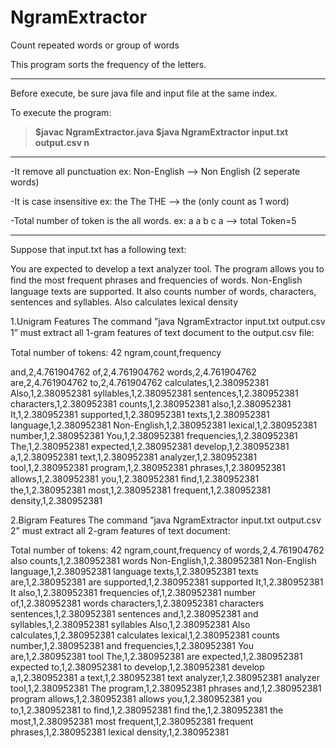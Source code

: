 # NgramExtractor
Count repeated words or group of words

This program sorts the frequency of the letters.

---------------------------------------------------------
Before execute, be sure java file and input file at the same index.

To execute the program:
>	**$javac NgramExtractor.java 
>	$java NgramExtractor input.txt output.csv n**

-----------------------------------------------------

-It remove all punctuation
	ex: Non-English --> Non English (2 seperate words)

-It is case insensitive
	ex: the The THE --> the (only count as 1 word)

-Total number of token is the all words.
	ex: a a b c a --> total Token=5

-----------------------------------------
Suppose that input.txt has a following text:

You are expected to develop a text analyzer tool. The program allows you to ﬁnd the most frequent phrases and frequencies of words.
Non-English language texts are supported. It also counts number of words, characters, sentences and syllables. Also calculates lexical density

1.Unigram Features
The command ”java NgramExtractor input.txt output.csv 1” must extract all 1-gram features of text document to the output.csv ﬁle:

Total number of tokens: 42
ngram,count,frequency 

and,2,4.761904762 
of,2,4.761904762 
words,2,4.761904762 
are,2,4.761904762 
to,2,4.761904762 
calculates,1,2.380952381
Also,1,2.380952381 
syllables,1,2.380952381 
sentences,1,2.380952381
characters,1,2.380952381 
counts,1,2.380952381
also,1,2.380952381
It,1,2.380952381
supported,1,2.380952381
texts,1,2.380952381 
language,1,2.380952381
Non-English,1,2.380952381
lexical,1,2.380952381 
number,1,2.380952381
You,1,2.380952381 
frequencies,1,2.380952381 
The,1,2.380952381 
expected,1,2.380952381
develop,1,2.380952381
a,1,2.380952381
text,1,2.380952381 
analyzer,1,2.380952381 
tool,1,2.380952381 
program,1,2.380952381 
phrases,1,2.380952381 
allows,1,2.380952381
you,1,2.380952381 
ﬁnd,1,2.380952381 
the,1,2.380952381 
most,1,2.380952381 
frequent,1,2.380952381 
density,1,2.380952381

2.Bigram Features
The command ”java NgramExtractor input.txt output.csv 2” must extract all 2-gram features of text document:

Total number of tokens: 42
ngram,count,frequency
of words,2,4.761904762
also counts,1,2.380952381
words Non-English,1,2.380952381
Non-English language,1,2.380952381 
language texts,1,2.380952381
texts are,1,2.380952381
are supported,1,2.380952381 
supported It,1,2.380952381 
It also,1,2.380952381 
frequencies of,1,2.380952381 
number of,1,2.380952381 
words characters,1,2.380952381
characters sentences,1,2.380952381
sentences and,1,2.380952381 
and syllables,1,2.380952381 
syllables Also,1,2.380952381 
Also calculates,1,2.380952381
calculates lexical,1,2.380952381 
counts number,1,2.380952381
and frequencies,1,2.380952381 
You are,1,2.380952381 
tool The,1,2.380952381 
are expected,1,2.380952381 
expected to,1,2.380952381 
to develop,1,2.380952381
develop a,1,2.380952381
a text,1,2.380952381
text analyzer,1,2.380952381 
analyzer tool,1,2.380952381
The program,1,2.380952381
phrases and,1,2.380952381
program allows,1,2.380952381
allows you,1,2.380952381
you to,1,2.380952381 
to ﬁnd,1,2.380952381 
ﬁnd the,1,2.380952381
the most,1,2.380952381 
most frequent,1,2.380952381
frequent phrases,1,2.380952381
lexical density,1,2.380952381
